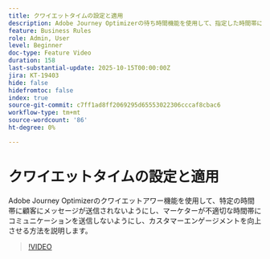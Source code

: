 ```yaml
---
title: クワイエットタイムの設定と適用
description: Adobe Journey Optimizerの待ち時間機能を使用して、指定した時間帯にメッセージ（SMS、メール、プッシュ、WhatsApp）が顧客に送信されないようにする方法を説明します。これにより、マーケターが不適切な時間帯にコミュニケーションを送信するのを防ぎ、顧客のエンゲージメントを向上させることができます。
feature: Business Rules
role: Admin, User
level: Beginner
doc-type: Feature Video
duration: 158
last-substantial-update: 2025-10-15T00:00:00Z
jira: KT-19403
hide: false
hidefromtoc: false
index: true
source-git-commit: c7ff1ad8ff2069295d65553022306cccaf8cbac6
workflow-type: tm+mt
source-wordcount: '86'
ht-degree: 0%

---
```



# クワイエットタイムの設定と適用

Adobe Journey Optimizerのクワイエットアワー機能を使用して、特定の時間帯に顧客にメッセージが送信されないようにし、マーケターが不適切な時間帯にコミュニケーションを送信しないようにし、カスタマーエンゲージメントを向上させる方法を説明します。

>[!VIDEO](https://video.tv.adobe.com/v/3475853/?captions=jpn&learn=on&enablevpops)
